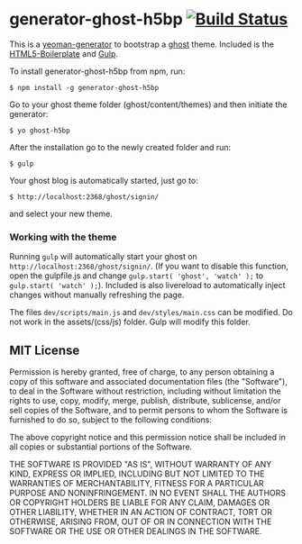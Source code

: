 # generator-ghost-h5bp [![Build Status](https://secure.travis-ci.org/a1ee9b/generator-ghost-h5bp.png?branch=master)](https://travis-ci.org/a1ee9b/generator-ghost-h5bp)

This is a [yeoman-generator](http://yeoman.io/) to bootstrap a [ghost](https://ghost.org/) theme. Included is the [HTML5-Boilerplate](http://html5boilerplate.com/) and [Gulp](http://gulpjs.com/).

To install generator-ghost-h5bp from npm, run:

```
$ npm install -g generator-ghost-h5bp
```

Go to your ghost theme folder (ghost/content/themes) and then initiate the generator:

```
$ yo ghost-h5bp
```

After the installation go to the newly created folder and run:

```
$ gulp
```

Your ghost blog is automatically started, just go to:

```
$ http://localhost:2368/ghost/signin/
```

and select your new theme.


### Working with the theme

Running ```gulp``` will automatically start your ghost on ```http://localhost:2368/ghost/signin/```. (If you want to disable this function, open the gulpfile.js and change ```gulp.start( 'ghost', 'watch' );``` to ```gulp.start( 'watch' );```). Included is also livereload to automatically inject changes without manually refreshing the page.

The files ```dev/scripts/main.js``` and ```dev/styles/main.css``` can be modified. Do not work in the assets/(css/js) folder. Gulp will modify this folder.

## MIT License

Permission is hereby granted, free of charge, to any person obtaining a copy of this software and associated documentation files (the "Software"), to deal in the Software without restriction, including without limitation the rights to use, copy, modify, merge, publish, distribute, sublicense, and/or sell copies of the Software, and to permit persons to whom the Software is furnished to do so, subject to the following conditions:

The above copyright notice and this permission notice shall be included in all copies or substantial portions of the Software.

THE SOFTWARE IS PROVIDED "AS IS", WITHOUT WARRANTY OF ANY KIND, EXPRESS OR IMPLIED, INCLUDING BUT NOT LIMITED TO THE WARRANTIES OF MERCHANTABILITY, FITNESS FOR A PARTICULAR PURPOSE AND NONINFRINGEMENT. IN NO EVENT SHALL THE AUTHORS OR COPYRIGHT HOLDERS BE LIABLE FOR ANY CLAIM, DAMAGES OR OTHER LIABILITY, WHETHER IN AN ACTION OF CONTRACT, TORT OR OTHERWISE, ARISING FROM, OUT OF OR IN CONNECTION WITH THE SOFTWARE OR THE USE OR OTHER DEALINGS IN THE SOFTWARE.